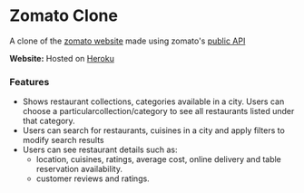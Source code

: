 # Zomato Clone

A clone of the [zomato website](https://www.zomato.com) made using zomato's [public API](https://www.zomato.com)

__Website:__ Hosted on [Heroku](http://bit.ly/swagnikdutta_zomato)

### Features

* Shows restaurant collections, categories available in a city. Users can choose a particularcollection/category to see all restaurants listed under that category.
* Users can search for restaurants, cuisines in a city and apply filters to modify search results
* Users can see restaurant details such as:
  * location, cuisines, ratings, average cost, online delivery and table reservation availability.
  * customer reviews and ratings.

